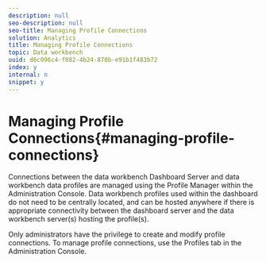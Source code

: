 ```yaml
---
description: null
seo-description: null
seo-title: Managing Profile Connections
solution: Analytics
title: Managing Profile Connections
topic: Data workbench
uuid: d6c096c4-f082-4b24-870b-e91b1f483b72
index: y
internal: n
snippet: y
---
```


# Managing Profile Connections{#managing-profile-connections}

Connections between the data workbench Dashboard Server and data workbench data profiles are managed using the Profile Manager within the Administration Console. Data workbench profiles used within the dashboard do not need to be centrally located, and can be hosted anywhere if there is appropriate connectivity between the dashboard server and the data workbench server(s) hosting the profile(s).

Only administrators have the privilege to create and modify profile connections. To manage profile connections, use the Profiles tab in the Administration Console. 
